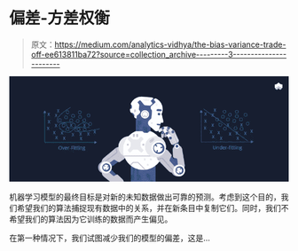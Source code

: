 # 偏差-方差权衡

> 原文：<https://medium.com/analytics-vidhya/the-bias-variance-trade-off-ee613811ba72?source=collection_archive---------3----------------------->

![](img/d7fb9933ea09b9edc4ef89720bec8504.png)

机器学习模型的最终目标是对新的未知数据做出可靠的预测。考虑到这个目的，我们希望我们的算法捕捉现有数据中的关系，并在新条目中复制它们。同时，我们不希望我们的算法因为它训练的数据而产生偏见。

在第一种情况下，我们试图减少我们的模型的偏差，这是…
